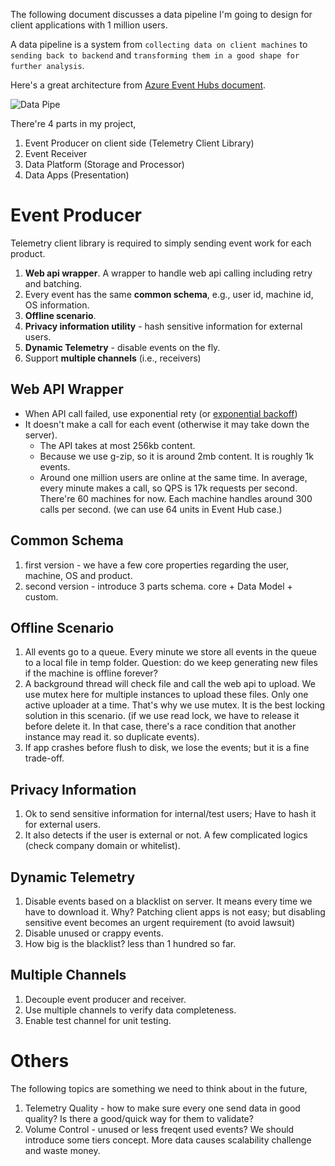 The following document discusses a data pipeline I'm going to design for client applications with 1 million users.

A data pipeline is a system from `collecting data on client machines` to `sending back to backend` 
and `transforming them in a good shape for further analysis`.

Here's a great architecture from [Azure Event Hubs document](https://docs.microsoft.com/en-us/azure/event-hubs/event-hubs-what-is-event-hubs).

![Data Pipe](https://docs.microsoft.com/en-us/azure/event-hubs/media/event-hubs-what-is-event-hubs/event_hubs_full_pipeline.png)

There're 4 parts in my project,

1. Event Producer on client side (Telemetry Client Library)
2. Event Receiver
3. Data Platform (Storage and Processor)
4. Data Apps (Presentation)

# Event Producer
Telemetry client library is required to simply sending event work for each product.

1. **Web api wrapper**. A wrapper to handle web api calling including retry and batching.
2. Every event has the same **common schema**, e.g., user id, machine id, OS information.
3. **Offline scenario**.
4. **Privacy information utility** - hash sensitive information for external users.
5. **Dynamic Telemetry** - disable events on the fly.
6. Support **multiple channels** (i.e., receivers)

## Web API Wrapper
* When API call failed, use exponential rety (or [exponential backoff](https://en.wikipedia.org/wiki/Exponential_backoff))
* It doesn't make a call for each event (otherwise it may take down the server).
  * The API takes at most 256kb content. 
  * Because we use g-zip, so it is around 2mb content. It is roughly 1k events.
  * Around one million users are online at the same time. In average, every minute makes a call, so QPS is 17k requests per second.
    There're 60 machines for now. Each machine handles around 300 calls per second. (we can use 64 units in Event Hub case.)
    
## Common Schema
1. first version - we have a few core properties regarding the user, machine, OS and product.
2. second version - introduce 3 parts schema. core + Data Model + custom.

## Offline Scenario
1. All events go to a queue. Every minute we store all events in the queue to a local file in temp folder. Question: do we keep generating new files if the machine is offline forever? 
2. A background thread will check file and call the web api to upload. We use mutex here for multiple instances to upload these files. Only one active uploader at a time. That's why we use mutex. It is the best locking solution in this scenario. (if we use read lock, we have to release it before delete it. In that case, there's a race condition that another instance may read it. so duplicate events).
3. If app crashes before flush to disk, we lose the events; but it is a fine trade-off.

## Privacy Information
1. Ok to send sensitive information for internal/test users; Have to hash it for external users.
2. It also detects if the user is external or not. A few complicated logics (check company domain or whitelist).

## Dynamic Telemetry
1. Disable events based on a blacklist on server. It means every time we have to download it. Why? Patching client apps is not easy; but disabling sensitive event becomes an urgent requirement (to avoid lawsuit)
2. Disable unused or crappy events.
3. How big is the blacklist? less than 1 hundred so far.

## Multiple Channels
1. Decouple event producer and receiver.
2. Use multiple channels to verify data completeness.
3. Enable test channel for unit testing.

# Others
The following topics are something we need to think about in the future,

1. Telemetry Quality - how to make sure every one send data in good quality? Is there a good/quick way for them to validate?
2. Volume Control - unused or less freqent used events? We should introduce some tiers concept. More data causes scalability challenge and waste money.
